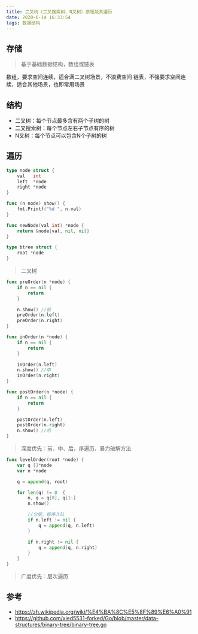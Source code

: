 ```yaml
---
title: 二叉树（二叉搜索树、N叉树）原理及其遍历
date: 2020-6-14 16:33:54
tags: 数据结构
---
```


## 存储

> 基于基础数据结构，数组或链表

数组，要求空间连续，适合满二叉树场景，不浪费空间
链表，不强要求空间连续，适合其他场景，也即常用场景

## 结构

- 二叉树：每个节点最多含有两个子树的树
- 二叉搜索树：每个节点左右子节点有序的树
- N叉树：每个节点可以包含N个子树的树

## 遍历

```go
type node struct {
	val   int
	left  *node
	right *node
}

func (n node) show() {
	fmt.Printf("%d ", n.val)
}

func newNode(val int) *node {
	return &node{val, nil, nil}
}

type btree struct {
	root *node
}
```

> 二叉树

```go
func preOrder(n *node) {
	if n == nil {
		return
	}

	n.show() //前
	preOrder(n.left)
	preOrder(n.right)
}

func inOrder(n *node) {
	if n == nil {
		return
	}

	inOrder(n.left)
	n.show() //中
	inOrder(n.right)
}

func postOrder(n *node) {
	if n == nil {
		return
	}

	postOrder(n.left)
	postOrder(n.right)
	n.show() //后
}
```

> 深度优先：前、中、后，序遍历，暴力破解方法

```go
func levelOrder(root *node) {
	var q []*node
	var n *node

	q = append(q, root)

	for len(q) != 0  {
		n, q = q[0], q[1:]
		n.show()

		//分层，按序入队
		if n.left != nil {
			q = append(q, n.left)
		}

		if n.right != nil {
			q = append(q, n.right)
		}
	}
}
```

> 广度优先：层次遍历

## 参考

- https://zh.wikipedia.org/wiki/%E4%BA%8C%E5%8F%89%E6%A0%91
- https://github.com/xied5531-forked/Go/blob/master/data-structures/binary-tree/binary-tree.go
